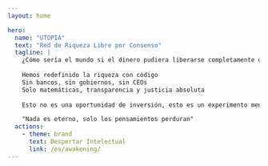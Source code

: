 ```yaml
---
layout: home

hero:
  name: "UTOPIA"
  text: "Red de Riqueza Libre por Consenso"
  tagline: |
    ¿Cómo sería el mundo si el dinero pudiera liberarse completamente del control humano?
    
    Hemos redefinido la riqueza con código
    Sin bancos, sin gobiernos, sin CEOs
    Solo matemáticas, transparencia y justicia absoluta
    
    Esto no es una oportunidad de inversión, esto es un experimento mental

    "Nada es eterno, solo los pensamientos perduran"
  actions:
    - theme: brand
      text: Despertar Intelectual
      link: /es/awakening/
---
```


<ParticlesBackground />